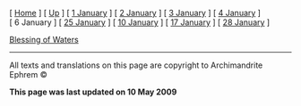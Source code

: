 \[ [Home](index.md) \] \[ [Up](jan-int.md) \] \[ [1 January](1january.md) \] \[ [2 January](jan02.md) \] \[ [3 January](3_january.md) \] \[ [4 January](4_january.md) \] \[ 6 January \] \[ [25 January](25_january.md) \] \[ [10 January](10_january.md) \] \[ [17 January](17%20January.md) \] \[ [28 January](28_january.md) \]

[Blessing of Waters](megagiasm.md)

------------------------------------------------------------------------

All texts and translations on this page are copyright to
Archimandrite Ephrem ©

**This page was last updated on 10 May 2009**
